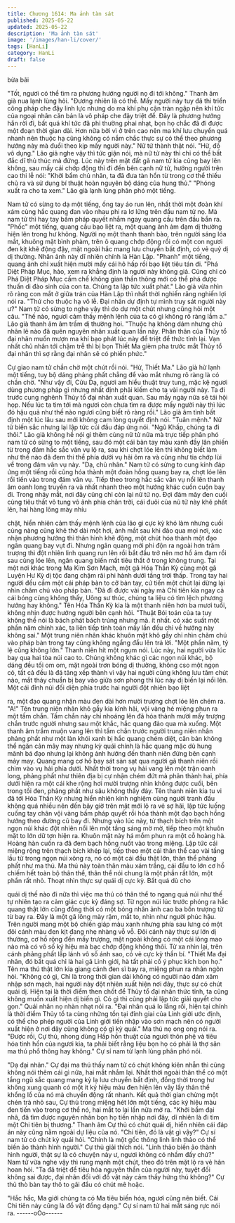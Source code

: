 ```yaml
---
title: Chương 1614: Ma ảnh tàn sát
published: 2025-05-22
updated: 2025-05-22
description: 'Ma ảnh tàn sát'
image: '/images/han-li/cover/'
tags: [HanLi]
category: HanLi
draft: false
---
```


bừa bãi

"Tốt, ngươi có thể tìm ra phương hướng người nọ đi tới không."
Thanh âm già nua lạnh lùng hỏi.
"Đương nhiên là có thể. Mấy người này tuy đã thi triển công pháp
che đậy linh lực nhưng do ma khí phụ cận tràn ngập nên khí tức
của ngoại nhân căn bản là vô pháp che đậy triệt để. Đây là
phương hướng hắn rời đi, bất quá khí tức đã phi thường phai
nhạt, bọn họ chắc đã đi được một đoạn thời gian dài. Hơn nữa bởi
vì ở trên cao nên ma khí lưu chuyển quá nhanh nên thuộc hạ
cũng không có nắm chắc thực sự có thể theo phương hướng này
mà đuổi theo kịp mấy người này."
Nữ tử thành thật nói.
"Hừ, đồ vô dụng."
Lão giả nghe vậy thì tức giận nói, mà nữ tử này thì chỉ có thể bất
đắc dĩ thủ thúc mà đứng.
Lúc này trên mặt đất gã nam tử kia cũng bay lên không, sau mấy
cái chớp động thì đi đến bên cạnh nữ tử, hướng người trên cao
thi lễ nói:
"Khởi bẩm chủ nhân, ta đã đưa tàn hồn từ trong cơ thể thiếu chủ
ra và sử dụng bí thuật hoàn nguyên bộ dáng của hung thủ."
"Phóng xuất ra cho ta xem."
Lão già lạnh lùng phân phó một tiếng.

Nam tử có sừng to dạ một tiếng, ống tay áo run lên, nhất thời một
đoàn khí xám cùng hắc quang đan vào nhau phi ra lơ lửng trên
đầu nam tử nọ. Mà nam tử thì hay tay bấm pháp quyết nhắm
ngay quang cầu trên đầu bắn ra. "Phốc" một tiếng, quang cầu bạo
liệt ra, một quang ảnh ảm đạm dị thường hiện lên trong hư không.
Người nọ một thanh thanh bào, trên người sáng lóa mắt, khuông
mặt bình phàm, trên ô quang chớp động rồi có một con ngươi đen
kịt khẽ động đậy, mặt ngoài hắc mang lưu chuyển bất định, có vẻ
quỷ dị dị thường.
Nhân ảnh này dĩ nhiên chính là Hàn Lập.
"Phanh" một tiếng, quang ảnh chỉ xuất hiện mười mấy cái hô hấp
rồi bạo liệt tiêu tán đi.
"Phá Diệt Pháp Mục, hảo, xem ra khẳng định là người này không
giả. Cũng chỉ có Phá Diệt Pháp Mục cấm chế không gian thần
thông mới có thể phá được thuấn di đào sinh của con ta. Chúng ta
lập tức xuất phát."
Lão giả vừa nhìn rõ ràng con mắt ở giữa trán của Hàn Lập thì
nhất thời nghiến răng nghiến lợi nói ra.
"Thứ cho thuộc hạ vô lễ. Đại nhân dự định tự mình truy sát người
này ư?"
Nam tử có sừng to nghe vậy thì do dự một chút nhưng cũng hỏi
một câu.
"Thế nào, ngươi cảm thấy mệnh lệnh của ta có gì không rõ ràng
lắm a."
Lão già thanh âm âm trầm dị thường hoi.
"Thuộc hạ không dám nhưng chủ nhân lẽ nào đã quên nguyên
nhân xuất quan lần này. Phân thân của Thủy tổ đại nhân muốn
mượn ma khí bạo phát lúc này để triệt để thức tỉnh lại. Vạn nhất
chủ nhân tới chậm trễ thì bị bọn Thiết Ma gièm pha trước mắt
Thủy tổ đại nhân thì sợ rằng đại nhân sẽ có phiền phức."

Cự giao nam tử chần chờ một chút rồi nói.
"Hừ, Thiết Ma."
Lão già hừ lạnh một tiếng, tuy bộ dáng phảng phất chẳng để vào
mắt nhưng rõ ràng là có chần chờ.
"Như vậy đi, Cửu Dạ, ngươi am hiểu thuật truy tung, mặc kệ
ngươi dùng phương pháp gì nhưng nhất định phải kiếm cho ta vài
người này. Ta đi trước cung nghênh Thủy tổ đại nhân xuất quan.
Sau mấy ngày nữa sẽ tái hội họp. Nếu lúc ta tìm tới mà ngươi còn
chưa tìm ra được mấy người này thì lúc đó hậu quả như thế nào
ngươi cũng biết rõ ràng rồi."
Lão già âm tình bất định một lúc lâu sau mới không cam lòng
quyết định nói.
"Tuân mệnh."
Nữ tử biến sắc nhưng lại lập tức cúi đầu đáp ứng nói.
"Ngũ Khấp, chúng ta đi thôi."
Lão già không hề nói gì thêm cùng nữ tử nữa mà trực tiếp phân
phó nam tử có sừng to một tiếng, sau đó một cái bàn tay màu
xanh đầy lân phiến từ trong đám hắc sắc vân vụ lộ ra, sau khi
chợt lóe lên thì không biết làm như thế nào đã đem thi thể phía
dưới vụ hải ôm ra và cũng như tia chớp lùi về trong đám vân vụ
này.
"Dạ, chủ nhân."
Nam tử có sừng to cung kính đáp ứng một tiếng rồi cũng hóa
thành một đoàn hồng quang bay ra, chợt lóe lên rồi tiến vào trong
đám vân vụ. Tiếp theo trong hắc sắc vân vụ nổi lên thanh âm
oanh long truyền ra và nhất nhanh theo một hướng khác cuồn
cuộn bay đi. Trong nháy mắt, nơi đây cũng chỉ còn lại nữ tử nọ.
Đợi đám mây đen cuối cùng tiêu thất vô tung vô ảnh phía chân
trời, cái đuôi của nũ tử này khẽ phất lên, hai hàng lông mày nhíu

chặt, hiển nhiên cảm thấy mệnh lệnh của lão gì cực kỳ khó làm
nhưng cuối cùng nàng cũng khẽ thờ dài một hơi, ánh mắt sau khi
đảo qua mọi nơi, xác nhận phương hướng thì thân hình khẽ
động, một chút hóa thành một đạo ngân quang bay vụt đi. Nhưng
ngân quang mới phi độn ra ngoài hơn trăm trượng thì đột nhiên
linh quang run lên rồi bắt đầu trở nên mơ hồ ảm đạm rồi sau cùng
lóe lên, ngân quang biến mất tiêu thất ở trong không trung.
Tại một nơi khác trong Ma Kim Sơn Mạch, một gã Hóa Thần Kỳ
cùng một gã Luyện Hư Kỳ dị tộc đang chậm rãi phi hành dưới
tầng trời thấp. Trong tay hai người đều cầm một cái pháp bàn to
cỡ bàn tay, cứ tiến một chút lại dừng lại nhìn chăm chú vào pháp
bàn.
"Đã đi được vài ngày mà Chi tiên kia ngay cả cái bóng cùng
không thấy, Uông sư thúc, chúng ta liệu có tìm lệch phương
hướng hay không."
Tên Hóa Thần Kỳ kia là một thanh niên hơn ba mươi tuổi, không
nhịn được hướng người bên cạnh hỏi.
"Thuật Bói toán của ta tuy không thể nói là bách phát bách trúng
nhưng mà. ít nhất. có xác suất một phần năm chính xác, ta liên
tiếp tinh toán mấy lần đều chỉ về hướng này không sai."
Một trung niên nhân khác khuôn mặt khô gầy chỉ nhìn chăm chú
vào pháp bàn trong tay cũng không ngẩng đầu lên trả lời.
"Một phần năm, tỷ lệ cũng không lớn."
Thanh niên hít một ngụm nói.
Lúc này, hai người vừa lúc bay qua hai tòa núi cao to. Chúng
không khác gì các ngọn núi khác, bộ dáng đều tối om om, mặt
ngoài trơn bóng dị thường, không cso một ngọn cỏ, tất cả đều là
đá tảng xếp thành vì vậy hai người cũng không lưu tâm chút nào,
mắt tháy chuẩn bị bay vào giữa sơn phong thì lúc này dị biến lại
nổi lên.
Một cái đỉnh núi đối diện phía trước hai người đột nhiên bạo liệt

ra, một đạo quang nhận màu đen dài hơn mười trượng chợt lóe
lên chém ra.
"A!"
Tên trung niên nhân khô gầy kia kĩnh hãi, vội vàng hé miệng phun
ra một tấm chắn. Tấm chắn này chỉ nhoáng lên đã hóa thành
mười mấy trượng chắn trước người nhưng sau một khắc, hắc
quang đảo qua mà xuống.
Một thanh âm trầm muộn vang lên thì tấm chắn trước người trung
niên nhân phảng phất như một làn khói xanh bị hắc quang chém
diệt, căn bản không thể ngăn cản mảy may nhưng kỳ quái chính
là hắc quang mặc dù hung mãnh bá đạo nhưng lại không ảnh
hưởng đến thanh niên đứng bên cạnh mảy may.
Quang mang cơ hồ bay sát sàn sạt qua người gã thanh niên rồi
chìm vào vụ hải phía dưới. Nhất thời trong vụ hải vang lên một
trận oanh long, phảng phất như thiên địa bị cự nhận chém đứt mà
phân thành hai, phía dưới hiện ra một cái khe rộng hơi mười
trượng nhìn không được cuối, bên trong tối đen, phảng phất như
sâu không thấy đáy.
Tên thanh niên kia tu vi đã tới Hóa Thần Kỳ nhưng hiển nhiên
kinh nghiệm cùng người tranh đấu không quá nhiều nên đến bây
giờ trên mặt mới lộ ra vẻ sợ hãi, lập tức luống cuống tay chân vội
vàng bấm pháp quyết rồi hóa thành một đạo bạch hồng hướng
theo đường cũ bay đi. Nhưng vào lúc này, từ thạch bích trên một
ngọn núi khác đột nhiên nổi lên một tầng sáng mờ mờ, tiếp theo
một khuôn mặt to lớn dữ tợn hiện ra.
Khuôn mặt này há mồm phun ra một cỗ hoàng hà. Hoàng hàn
cuốn ra đã đem bạch hồng nuốt vào trong miệng. Lập tức cái
miệng rộng trên thạch bích khép lại, tiếp theo một cái thân thể cao
vài tầng lầu từ trong ngọn núi xông ra, nó có một cái đầu thật lớn,
thân thể phảng phất như ma thú.
Ma thú này toàn thân màu xám trắng, cái đầu to lớn cơ hồ chiếm
hết toàn bộ thân thể, thân thể nói chung là một phần rất lớn, một
phần rất nhỏ. Thoạt nhìn thực sự quái dị cực kỳ. Bất quá dù cho

quái dị thế nào đi nữa thì việc ma thú có thân thể to ngang quả
núi như thế tự nhiên tạo ra cảm giác cực kỳ đáng sợ.
Từ ngọn núi lúc trước phóng ra hắc quang thật lớn cũng đồng
thời có một bóng nhân ảnh cao ba bốn trượng từ từ bay ra. Đây
là một gã lông mày rậm, mắt to, nhìn như người phúc hậu. Trên
người mang một bộ chiến giáp màu xanh nhưng phía sau lưng có
một đôi cánh màu đen kịt đang nhẹ nhàng vỗ vỗ.
Đôi cánh này thực sự lớn dị thường, cơ hồ rộng đến mấy trượng,
mặt ngoài không có một cái lông mao nào mà có vô số ký hiệu mà
bạc chớp động không thôi. Từ xa nhìn lại, trên cánh phảng phất
lấp lánh vô số ánh sao, có vẻ cực kỳ thần bí.
"Thiết Ma đại nhân, đó bất quá chỉ là hai gã Linh giới, hà tất phải
cố ý phục kích bọn họ."
Tên ma thú thật lớn kia giang cánh đen sì bay ra, miệng phun ra
nhân ngôn hỏi.
"Không có gì, Chỉ là trong thời gian dài không có người nào dám
xâm nhập sơn mạch, hai người này đột nhiên xuất hiện nơi đây,
thực sự có chút quái dị. Hiện tại là thời điểm then chốt để Thủy tổ
đại nhân thức tỉnh, ta cũng không muốn xuất hiện dị biến gì. Có gì
thì cũng phải lập tức giải quyết cho gọn."
Quái nhân nọ nhàn nhạt nói ra.
"Đại nhân quá lo lắng rồi, hiện tại chính là thời điểm Thủy tổ ta
cùng những tồn tại đỉnh giai của Linh giới ước định, có thể cho
phép người của Linh giới tiến nhập vào sơn mạch nên có người
xuất hiện ở nơi đây cũng không có gì kỳ quái."
Ma thú nọ ong ong nói ra.
"Được rồi, Cự thủ, nhong dùng Hấp hồn thuật của ngươi thôn phệ
và tiêu hóa tinh hồn của ngươi kia, ta phải biết rằng liệu bọn họ có
phải là thợ săn ma thú phổ thông hay không."
Cự sí nam tử lạnh lùng phân phó nói.

"Dạ đại nhân."
Cự đại ma thú thấy nam tử có chút không kiên nhẫn thì cũng
không nói thêm cái gì nữa, hai mắt nhắm lại. Nhất thời ngoài thân
thể có một tầng ngũ sắc quang mang kỳ lạ lưu chuyển bất định,
đồng thời trong hư không xung quanh có một ít ký hiệu màu đen
hiện lên vây lấy thân thể khổng lồ của nó mà chuyển động rất
nhanh.
Kết quả thời gian chừng một chén trà nhỏ sau, Cự thủ trong
miệng hét lớn một tiếng, các ký hiệu màu đen tiến vào trong cơ
thể nó, hai mắt to lại lần nữa mở ra.
"Khởi bẩm đại nhâ, đã tìm được nguyên nhân bọn họ tiến nhập
nơi đây, dĩ nhiên là đi tìm một Chi tiên bị thương."
Thanh âm Cự thủ có chút quái dị, hiển nhiên cái đáp án này cũng
nằm ngoài dự liệu của nó.
"Chi tiên, đó là vật gì vậy?"
Cự sí nam tử có chút kỳ quái hỏi.
"Chính là một gốc thông linh linh thảo có thể biến ảo thành hình
người."
Cự thủ giải thích nói.
"Linh thảo biến ảo thành hình người, thật sự là có chuyện này ư,
ngươi không có nhầm đấy chứ?"
Nam tử vừa nghe vậy thì rung mạnh một chút, theo đó trên mặt lộ
ra vẻ hân hoan hỏi.
"Ta đã triệt để tiêu hóa nguyên thần của người này, tuyệt đối
không sai được, đại nhân đối với đồ vật này cảm thấy hứng thú
không?"
Cự thủ thò bàn tay thô to gãi đầu có chút mê hoặc.

"Hắc hắc, Ma giới chúng ta có Ma tiêu biến hóa, ngươi cũng nên
biết. Cái Chi tiên này cũng là đồ vật đồng dạng."
Cự sí nam tử hai mắt sáng rực nói ra.
------oOo------
